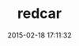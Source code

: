---
layout: post
title:  "redcar"
repo:   "danlucraft/redcar"
date:   2015-02-18 17:11:32
gemurl: http://github.com/danlucraft/redcar
---